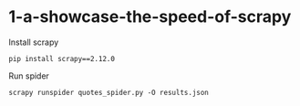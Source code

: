 # 1-a-showcase-the-speed-of-scrapy

Install scrapy
```commandline
pip install scrapy==2.12.0
```

Run spider
```commandline
scrapy runspider quotes_spider.py -O results.json
```